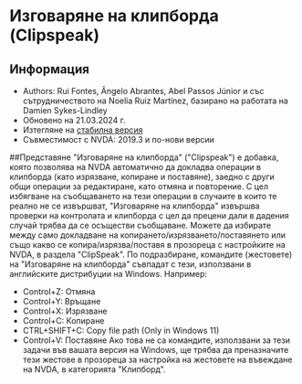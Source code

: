 # Изговаряне на клипборда (Clipspeak)


## Информация
* Authors: Rui Fontes, Ângelo Abrantes, Abel Passos Júnior и със сътрудничеството на Noelia Ruiz Martínez, базирано на работата на Damien Sykes-Lindley
* Обновено на 21.03.2024 г.
* Изтегляне на [стабилна версия][1]
* Съвместимост с NVDA: 2019.3 и по-нови версии


##Представяне
\"Изговаряне на клипборда\" (\"Clipspeak\") е добавка, която позволява на NVDA автоматично да докладва операции в клипборда (като изрязване, копиране и поставяне), заедно с други общи операции за редактиране, като отмяна и повторение.
С цел избягване на съобщаването на тези операции в случаите в които те реално не се извършват, \"Изговаряне на клипборда\" извършва проверки на контролата и клипборда с цел да прецени дали в дадения случай трябва да се осъществи съобщаване.
Можете да избирате между само докладване на копирането/изрязването/поставянето или също какво се копира/изрязва/поставя в прозореца с настройките на NVDA, в раздела \"ClipSpeak\".
По подразбиране, командите (жестовете) на \"Изговаряне на клипборда\" съвпадат с тези, използвани в английските дистрибуции на Windows. Например:
* Control+Z: Отмяна
* Control+Y: Връщане
* Control+X: Изрязване
* Control+C: Копиране
* CTRL+SHIFT+C: Copy file path (Only in Windows 11)
* Control+V: Поставяне
Ако това не са командите, използвани за тези задачи във вашата версия на Windows, ще трябва да преназначите тези жестове в прозореца за настройка на жестовете на въвеждане на NVDA, в категорията \"Клипборд\".

[1]: https://github.com/ruifontes/clipspeak/releases/download/2024.03.21/clipspeak-2024.03.21.nvda-addon
